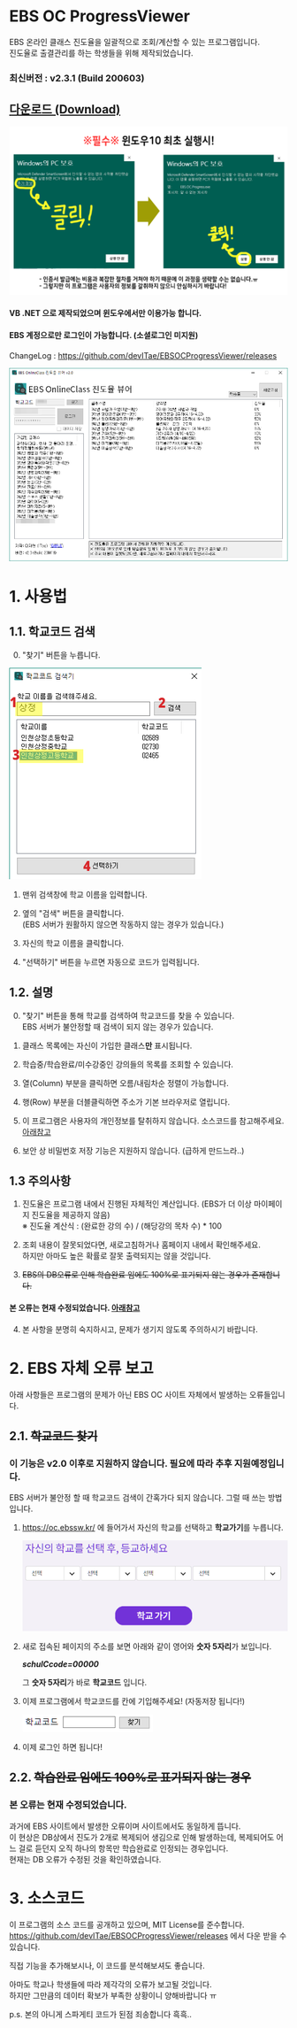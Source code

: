 # EBS OC ProgressViewer
EBS 온라인 클래스 진도율을 일괄적으로 조회/계산할 수 있는 프로그램입니다.  
진도율로 출결관리를 하는 학생들을 위해 제작되었습니다.  

### 최신버전 : v2.3.1 (Build 200603)

## [다운로드 (Download)](https://github.com/devITae/EBSOCProgressViewer/releases/download/2.3.1/EBSOCPro2.31.exe)
![최초 실행시](./img/first_notice.png)
#### VB .NET 으로 제작되었으며 윈도우에서만 이용가능 합니다.
#### EBS 계정으로만 로그인이 가능합니다. (소셜로그인 미지원)

ChangeLog : https://github.com/devITae/EBSOCProgressViewer/releases  


![메인 스크린샷](./img/screenshot2.png)

# 1. 사용법
## 1.1. 학교코드 검색
0. "찾기" 버튼을 누릅니다.

![설명](./img/search_cap.png)

1. 맨위 검색창에 학교 이름을 입력합니다.

2. 옆의 "검색" 버튼을 클릭합니다.  
(EBS 서버가 원활하지 않으면 작동하지 않는 경우가 있습니다.)  

3. 자신의 학교 이름을 클릭합니다.

4. "선택하기" 버튼을 누르면 자동으로 코드가 입력됩니다.

## 1.2. 설명

0. "찾기" 버튼을 통해 학교를 검색하여 학교코드를 찾을 수 있습니다.  
EBS 서버가 불안정할 때 검색이 되지 않는 경우가 있습니다.

1. 클래스 목록에는 자신이 가입한 클래스**만** 표시됩니다.

2. 학습중/학습완료/미수강중인 강의들의 목록를 조회할 수 있습니다.

3. 열(Column) 부분을 클릭하면 오름/내림차순 정렬이 가능합니다.

4. 행(Row) 부분을 더블클릭하면 주소가 기본 브라우저로 열립니다.

5. 이 프로그램은 사용자의 개인정보를 탈취하지 않습니다. 소스코드를 참고해주세요. [아래참고](#3-소스코드)

6. 보안 상 비밀번호 저장 기능은 지원하지 않습니다. (급하게 만드느라..)

## 1.3 주의사항

1. 진도율은 프로그램 내에서 진행된 자체적인 계산입니다. (EBS가 더 이상 마이페이지 진도율을 제공하지 않음)  
※ 진도율 계산식 : (완료한 강의 수) / (해당강의 목차 수) * 100

2. 조회 내용이 잘못되었다면, 새로고침하거나 홈페이지 내에서 확인해주세요.  
하지만 아마도 높은 확률로 잘못 출력되지는 않을 것입니다.

3. ~~EBS의 DB오류로 인해 학습완료 임에도 100%로 표기되지 않는 경우가 존재합니다.~~  
#### 본 오류는 현재 수정되었습니다. [아래참고](#22-학습완료-임에도-100로-표기되지-않는-경우)

4. 본 사항을 분명히 숙지하시고, 문제가 생기지 않도록 주의하시기 바랍니다.

# 2. EBS 자체 오류 보고
아래 사항들은 프로그램의 문제가 아닌 EBS OC 사이트 자체에서 발생하는 오류들입니다.

## 2.1. ~~학교코드 찾기~~
### 이 기능은 v2.0 이후로 지원하지 않습니다. 필요에 따라 추후 지원예정입니다.
EBS 서버가 불안정 할 때 학교코드 검색이 간혹가다 되지 않습니다. 그럴 때 쓰는 방법입니다.

1. <a href="https://oc.ebssw.kr/" target="_blank">https://oc.ebssw.kr/</a> 에 들어가서 자신의 학교를 선택하고 **학교가기**를 누릅니다.

	![학교 선택](./img/selectSch.PNG)

2. 새로 접속된 페이지의 주소를 보면 아래와 같이 영어와 **숫자 5자리**가 보입니다.

	***schulCcode=00000***

	그 **숫자 5자리**가 바로 **학교코드** 입니다.
3. 이제 프로그램에서 학교코드를 칸에 기입해주세요! (자동저장 됩니다!)

	![학교코드 칸](./img/schbox.PNG)

4. 이제 로그인 하면 됩니다!

## 2.2. ~~학습완료 임에도 100%로 표기되지 않는 경우~~
### 본 오류는 현재 수정되었습니다.
과거에 EBS 사이트에서 발생한 오류이며 사이트에서도 동일하게 뜹니다.  
이 현상은 DB상에서 진도가 2개로 복제되어 생김으로 인해 발생하는데, 복제되어도 어느 걸로 듣던지 오직 하나의 항목만 학습완료로 인정되는 경우입니다.  
현재는 DB 오류가 수정된 것을 확인하였습니다.

# 3. 소스코드
이 프로그램의 소스 코드를 공개하고 있으며, MIT License를 준수합니다.  
https://github.com/devITae/EBSOCProgressViewer/releases 에서 다운 받을 수 있습니다.  

직접 기능을 추가해보시나, 이 코드를 분석해보셔도 좋습니다.  

아마도 학교나 학생들에 따라 제각각의 오류가 보고될 것입니다.  
하지만 그만큼의 데이터 확보가 부족한 상황이니 양해바랍니다 ㅠ  

p.s. 본의 아니게 스파게티 코드가 된점 죄송합니다 흑흑..
